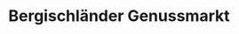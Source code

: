 ---
title: "Bergischländer Genussmarkt"
url: /leverkusen/bergischlaender-genussmarkt/
shop: Supermarkt
---